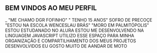 ## BEM VINDOS AO MEU PERFIL 
_ "ME CHAMO DGR FOFINHO" 
" TENHO 15 ANOS"
SOFRO DE PRECOÇE
"ESTOU NA ESCOLA WENCESLAU BRÁS"
"MORO EM PALMITÓPOLIS"
ESTOU ESTUDANADO NO ALURA
ESTOU ME DESENVOLVENDO NA LINGUAGEM JAVASCRIPT
UTILIZO ESSE ESPAÇO PARA MINHA ORGANIZAÇÃO E COMPARTILHAMENTO DOS MEUS PROJETOS DESENVOLVIDOS
EU GOSTO MUITO DE AANDAR DE MOTO
